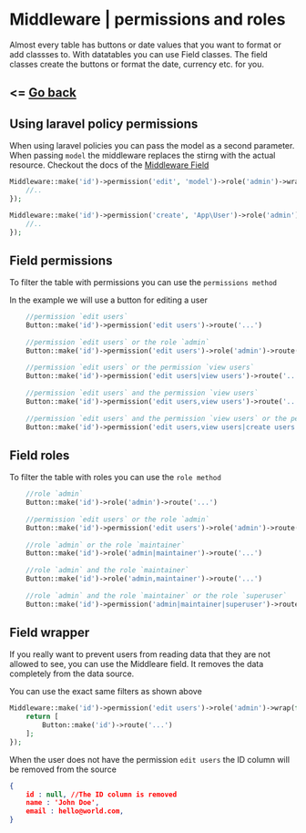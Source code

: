 # Middleware | permissions and roles
Almost every table has buttons or date values that you want to format or add classses to. With datatables you can use Field classes. The field classes create the buttons or format the date, currency etc. for you.

<= [Go back](https://singlequote.github.io/Laravel-datatables/)
-------------------------------------------------------------------

## Using laravel policy permissions
When using laravel policies you can pass the model as a second parameter. When passing `model` the middleware replaces the stirng with the actual resource. Checkout the docs of the [Middleware Field](https://singlequote.github.io/Laravel-datatables/fields/middleware)
```php
Middleware::make('id')->permission('edit', 'model')->role('admin')->wrap(function(){
    //..
});

Middleware::make('id')->permission('create', 'App\User')->role('admin')->wrap(function(){
    //..
});
```

## Field permissions
To filter the table with permissions you can use the `permissions method`

In the example we will use a button for editing a user
```php
    //permission `edit users`
    Button::make('id')->permission('edit users')->route('...')
    
    //permission `edit users` or the role `admin`
    Button::make('id')->permission('edit users')->role('admin')->route('...')
    
    //permission `edit users` or the permission `view users`
    Button::make('id')->permission('edit users|view users')->route('...')
    
    //permission `edit users` and the permission `view users`
    Button::make('id')->permission('edit users,view users')->route('...')
    
    //permission `edit users` and the permission `view users` or the permission `create users`
    Button::make('id')->permission('edit users,view users|create users')->route('...')
```

## Field roles
To filter the table with roles you can use the `role method`

```php
    //role `admin`
    Button::make('id')->role('admin')->route('...')
    
    //permission `edit users` or the role `admin`
    Button::make('id')->permission('edit users')->role('admin')->route('...')
    
    //role `admin` or the role `maintainer`
    Button::make('id')->role('admin|maintainer')->route('...')
    
    //role `admin` and the role `maintainer`
    Button::make('id')->role('admin,maintainer')->route('...')
    
    //role `admin` and the role `maintainer` or the role `superuser`
    Button::make('id')->permission('admin|maintainer|superuser')->route('...')
```

## Field wrapper
If you really want to prevent users from reading data that they are not allowed to see, you can use the Middleare field.
It removes the data completely from the data source.

You can use the exact same filters as shown above

```php
Middleware::make('id')->permission('edit users')->role('admin')->wrap(function(){
    return [
        Button::make('id')->route('...')
    ];
});
```

When the user does not have the permission `edit users` the ID column will be removed from the source

```json
{
    id : null, //The ID column is removed
    name : 'John Doe',
    email : hello@world.com,
}
```
